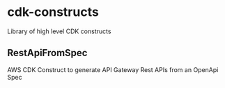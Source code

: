 # cdk-constructs
Library of high level CDK constructs

## RestApiFromSpec
AWS CDK Construct to generate API Gateway Rest APIs from an OpenApi Spec
